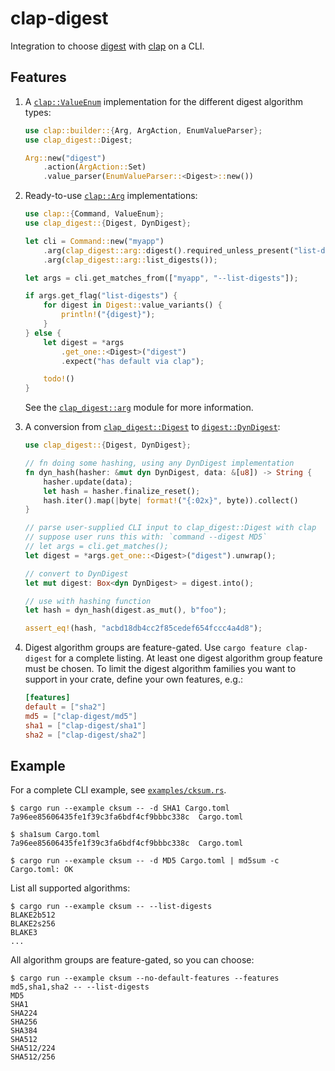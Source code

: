 clap-digest
===========

Integration to choose [digest][] with [clap][] on a CLI.


Features
--------

1.  A [`clap::ValueEnum`][] implementation for the different digest algorithm
    types:

    ```rust
    use clap::builder::{Arg, ArgAction, EnumValueParser};
    use clap_digest::Digest;

    Arg::new("digest")
        .action(ArgAction::Set)
        .value_parser(EnumValueParser::<Digest>::new())
    ```

1.  Ready-to-use [`clap::Arg`][] implementations:

    ```rust
    use clap::{Command, ValueEnum};
    use clap_digest::{Digest, DynDigest};

    let cli = Command::new("myapp")
        .arg(clap_digest::arg::digest().required_unless_present("list-digests"))
        .arg(clap_digest::arg::list_digests());

    let args = cli.get_matches_from(["myapp", "--list-digests"]);

    if args.get_flag("list-digests") {
        for digest in Digest::value_variants() {
            println!("{digest}");
        }
    } else {
        let digest = *args
            .get_one::<Digest>("digest")
            .expect("has default via clap");

        todo!()
    }
    ```

    See the [`clap_digest::arg`][crate::arg] module for more information.

1.  A conversion from [`clap_digest::Digest`][] to [`digest::DynDigest`][]:

    ```rust
    use clap_digest::{Digest, DynDigest};

    // fn doing some hashing, using any DynDigest implementation
    fn dyn_hash(hasher: &mut dyn DynDigest, data: &[u8]) -> String {
        hasher.update(data);
        let hash = hasher.finalize_reset();
        hash.iter().map(|byte| format!("{:02x}", byte)).collect()
    }

    // parse user-supplied CLI input to clap_digest::Digest with clap
    // suppose user runs this with: `command --digest MD5`
    // let args = cli.get_matches();
    let digest = *args.get_one::<Digest>("digest").unwrap();

    // convert to DynDigest
    let mut digest: Box<dyn DynDigest> = digest.into();

    // use with hashing function
    let hash = dyn_hash(digest.as_mut(), b"foo");

    assert_eq!(hash, "acbd18db4cc2f85cedef654fccc4a4d8");
    ```

1.  Digest algorithm groups are feature-gated. Use `cargo feature
    clap-digest` for a complete listing. At least one digest algorithm
    group feature must be chosen. To limit the digest algorithm families
    you want to support in your crate, define your own features, e.g.:

    ```toml
    [features]
    default = ["sha2"]
    md5 = ["clap-digest/md5"]
    sha1 = ["clap-digest/sha1"]
    sha2 = ["clap-digest/sha2"]
    ```


Example
-------

For a complete CLI example, see [`examples/cksum.rs`](examples/cksum.rs).

```console
$ cargo run --example cksum -- -d SHA1 Cargo.toml
7a96ee85606435fe1f39c3fa6bdf4cf9bbbc338c  Cargo.toml

$ sha1sum Cargo.toml
7a96ee85606435fe1f39c3fa6bdf4cf9bbbc338c  Cargo.toml

$ cargo run --example cksum -- -d MD5 Cargo.toml | md5sum -c
Cargo.toml: OK
```

List all supported algorithms:

```console
$ cargo run --example cksum -- --list-digests
BLAKE2b512
BLAKE2s256
BLAKE3
...
```

All algorithm groups are feature-gated, so you can choose:

```console
$ cargo run --example cksum --no-default-features --features md5,sha1,sha2 -- --list-digests
MD5
SHA1
SHA224
SHA256
SHA384
SHA512
SHA512/224
SHA512/256
```


[clap]: https://crates.io/crates/clap
[`clap::Arg`]: https://docs.rs/clap/latest/clap/struct.Arg.html
[`clap::ValueEnum`]: https://docs.rs/clap/latest/clap/trait.ValueEnum.html
[`clap_digest::Digest`]: https://docs.rs/clap-digest/latest/clap_digest/enum.Digest.html
[`digest::DynDigest`]: https://docs.rs/digest/latest/digest/trait.DynDigest.html
[crate::arg]: https://docs.rs/clap_digest/latest/clap_digest/arg/index.html
[digest]: https://github.com/RustCrypto/hashes#supported-algorithms
